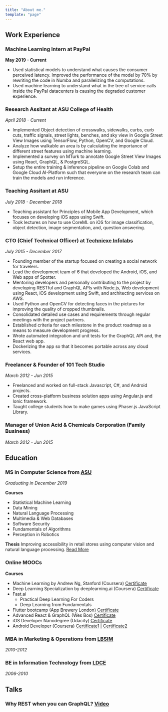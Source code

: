 ```yaml
---
title: "About me."
template: "page"
---
```


## Work Experience

### Machine Learning Intern at PayPal
__May 2019 - Current__

- Used statistical models to understand what causes the consumer perceived latency. Improved the performance of the model by 70% by rewriting the code in Numba and parallelizing the computations.
- Used machine learning to understand what in the tree of service calls inside the PayPal datacenters is causing the degraded customer experience.

### Research Assitant at ASU College of Health
_April 2018 - Current_

- Implemented Object detection of crosswalks, sidewalks, curbs, curb cuts, traffic signals, street lights, benches, and sky view in Google Street View Images using TensorFlow, Python, OpenCV, and Google Cloud.
- Analyze how walkable an area is by calculating the importance of different street features using machine learning.
- Implemented a survey on MTurk to annotate Google Street View Images using React, GraphQL, & PostgreSQL.
- Setup the entire training & inference pipeline on Google Colab and Google Cloud AI-Platform such that everyone on the research team can train the models and run inference.

### Teaching Assitant at ASU
_July 2018 - December 2018_

- Teaching assistant for Principles of Mobile App Development, which focuses on developing iOS apps using Swift.
- Took lectures on how to use CoreML on iOS for image classification, object detection, image segmentation, and, question answering.

### CTO (Chief Technical Officer) at [Techniexe Infolabs](https://techniexe.com/)
_July 2015 - December 2017_

- Founding member of the startup focused on creating a social network for travelers.
- Lead the development team of 6 that developed the Android, iOS, and Web apps of Spotter.
- Mentoring developers and personally contributing to the project by developing RESTful and GraphQL APIs with Node.js, Web development using React, iOS development using Swift, and architecting services on AWS.
- Used Python and OpenCV for detecting faces in the pictures for improving the quality of cropped thumbnails.
- Consolidated detailed use cases and requirements through regular meetings with the project partners.
- Established criteria for each milestone in the product roadmap as a means to measure development progress.
- Wrote automated integration and unit tests for the GraphQL API and, the React web app.
- Dockerizing the app so that it becomes portable across any cloud services.

### Freelancer & Founder of 101 Tech Studio
_March 2012 - Jun 2015_

- Freelanced and worked on full-stack Javascript, C#, and Android projects.
- Created cross-platform business solution apps using Angular.js and Ionic framework.
- Taught college students how to make games using Phaser.js JavaScript Library.

### Manager of Union Acid & Chemicals Corporation (Family Business)
_March 2012 - Jun 2015_


## Education

### MS in Computer Science from [ASU](https://www.asu.edu/)
_Graduating in December 2019_

**Courses**
- Statistical Machine Learning
- Data Mining
- Natural Language Processing
- Multimedia & Web Databases
- Software Security
- Fundamentals of Algorithms
- Perception in Robotics

**Thesis**
Improving accessibility in retail stores using computer vision and natural language processing. [Read More](/pages/portfolio)

### Online MOOCs

**Courses**
- Machine Learning by Andrew Ng, Stanford (Coursera) [Certificate](https://www.coursera.org/account/accomplishments/certificate/HD8SMJHE93GB)
- Deep Learning Specialization by deeplearning.ai (Coursera) [Certificate](https://www.coursera.org/account/accomplishments/specialization/certificate/T4GPANG2YNCD)
- Fast.ai
    - Practical Deep Learning For Coders
    - Deep Learning from Fundamentals
- Flutter bootcamp (App Brewery London) [Certificate](/pdfs/flutter_bootcamp_certificate.pdf)
- Advanced React & GraphQL (Wes Bos) [Certificate](/pdfs/advanced_react_certificate.pdf)
- iOS Developer Nanodegree (Udacity) [Certificate](https://graduation.udacity.com/confirm/RGN6C6JC)
- Android Developer (Coursera) [Certificate1](https://www.coursera.org/account/accomplishments/certificate/GKXALTEAH2) | [Certificate2](https://www.coursera.org/account/accomplishments/certificate/RFHKS8HXGL)

### MBA in Marketing & Operations from [LBSIM](https://www.lbsim.ac.in/)
_2010-2012_

### BE in Information Technology from [LDCE](http://ldce.ac.in/)
_2006-2010_

## Talks

### Why REST when you can GraphQL? [Video](https://youtu.be/5C4Xt4UtUlk)